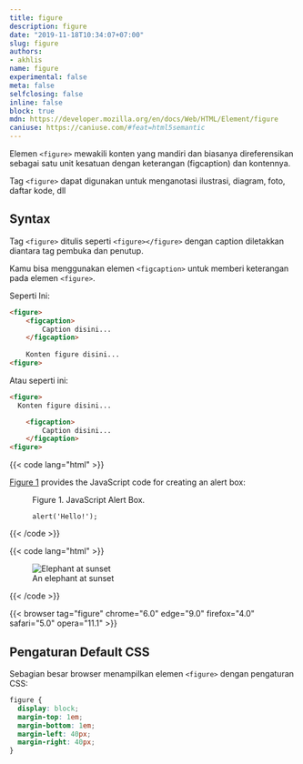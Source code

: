 ```yaml
---
title: figure
description: figure
date: "2019-11-18T10:34:07+07:00"
slug: figure
authors:
- akhlis
name: figure
experimental: false
meta: false
selfclosing: false
inline: false
block: true
mdn: https://developer.mozilla.org/en/docs/Web/HTML/Element/figure
caniuse: https://caniuse.com/#feat=html5semantic
---
```


Elemen `<figure>` mewakili konten yang mandiri dan biasanya direferensikan sebagai satu unit kesatuan dengan keterangan (figcaption) dan kontennya.

Tag `<figure>` dapat digunakan untuk menganotasi ilustrasi, diagram, foto, daftar kode, dll

## Syntax

Tag `<figure>` ditulis seperti `<figure></figure>` dengan caption diletakkan diantara tag pembuka dan penutup.

Kamu bisa menggunakan elemen `<figcaption>` untuk memberi keterangan pada elemen `<figure>`.

Seperti Ini:

```html
<figure>
	<figcaption>
		Caption disini...
	</figcaption>
	
	Konten figure disini...
<figure>
```

Atau seperti ini:

```html
<figure>
  Konten figure disini...

	<figcaption>
		Caption disini...
	</figcaption>
<figure>
```

{{< code lang="html" >}}
<p><a href="#1">Figure 1</a> provides the JavaScript code for creating an alert box:</p>
<figure id="1">
  <figcaption>Figure 1. JavaScript Alert Box.</figcaption>
  <pre><code>alert('Hello!');</code></pre>
</figure>
{{< /code >}}

{{< code lang="html" >}}
<figure>
    <img src="/images/html/elephant-660-480.jpg"
         alt="Elephant at sunset">
    <figcaption>An elephant at sunset</figcaption>
</figure>
{{< /code >}}

{{< browser tag="figure" chrome="6.0" edge="9.0" firefox="4.0" safari="5.0" opera="11.1" >}}

## Pengaturan Default CSS

Sebagian besar browser menampilkan elemen `<figure>` dengan pengaturan CSS:

```css
figure {
  display: block;
  margin-top: 1em;
  margin-bottom: 1em;
  margin-left: 40px;
  margin-right: 40px;
}
```